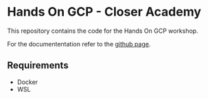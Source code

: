 # Hands On GCP - Closer Academy

This repository contains the code for the Hands On GCP workshop.

For the documententation refer to the [github page](https://portugapt.github.io/Hands-on-gcp-closer-academy/).

## Requirements

- Docker
- WSL